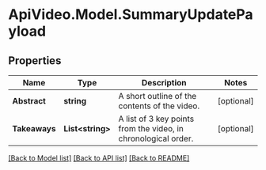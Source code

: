 # ApiVideo.Model.SummaryUpdatePayload

## Properties

Name | Type | Description | Notes
------------ | ------------- | ------------- | -------------
**Abstract** | **string** | A short outline of the contents of the video. | [optional] 
**Takeaways** | **List&lt;string&gt;** | A list of 3 key points from the video, in chronological order. | [optional] 

[[Back to Model list]](../README.md#documentation-for-models) [[Back to API list]](../README.md#documentation-for-api-endpoints) [[Back to README]](../README.md)

